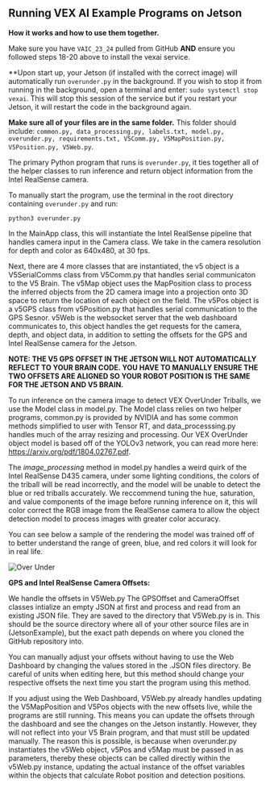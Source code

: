 ## Running VEX AI Example Programs on Jetson
**How it works and how to use them together.**

Make sure you have `VAIC_23_24` pulled from GitHub **AND** ensure you followed steps 18-20 above to install the vexai service.

**Upon start up, your Jetson (if installed with the correct image) will automatically run `overunder.py` in the background. If you wish to stop it from running in the background, open a terminal and enter: `sudo systemctl stop vexai`. This will stop this session of the service but if you restart your Jetson, it will restart the code in the background again. 

**Make sure all of your files are in the same folder.** This folder should include: `common.py, data_processing.py, labels.txt, model.py, overunder.py, requirements.txt, V5Comm.py, V5MapPosition.py, V5Position.py, V5Web.py`.

The primary Python program that runs is `overunder.py`, it ties together all of the helper classes to run inference and return object information from the Intel RealSense camera.

To manually start the program, use the terminal in the root directory containing `overunder.py` and run: 

`python3 overunder.py`

In the MainApp class, this will instantiate the Intel RealSense pipeline that handles camera input in the Camera class. We take in the camera resolution for depth and color as 640x480, at 30 fps. 


Next, there are 4 more classes that are instantiated, the v5 object is a V5SerialComms class from V5Comm.py that handles serial communicaton to the V5 Brain. The v5Map object uses the MapPosition class to process the inferred objects from the 2D camera image into a projection onto 3D space to return the location of each object on the field. The v5Pos object is a v5GPS class from v5Position.py that handles serial communication to the GPS Sesnor. v5Web is the websocket server that the web dashboard communicates to, this object handles the get requests for the camera, depth, and object data, in addition to setting the offsets for the GPS and Intel RealSense camera for the Jetson.

**NOTE: THE V5 GPS OFFSET IN THE JETSON WILL NOT AUTOMATICALLY REFLECT TO YOUR BRAIN CODE. YOU HAVE TO MANUALLY ENSURE THE TWO OFFSETS ARE ALIGNED SO YOUR ROBOT POSITION IS THE SAME FOR THE JETSON AND V5 BRAIN.**

To run inference on the camera image to detect VEX OverUnder Triballs, we use the Model class in model.py. The Model class relies on two helper programs, common.py is provided by NVIDIA and has some common methods simplified to user with Tensor RT, and data_processsing.py handles much of the array resizing and processing. Our VEX OverUnder object model is based off of the YOLOv3 network, you can read more here: https://arxiv.org/pdf/1804.02767.pdf.

The *image_processing* method in model.py handles a weird quirk of the Intel RealSense D435 camera, under some lighting conditions, the colors of the triball will be read incorrectly, and the model will be unable to detect the blue or red triballs accurately. We reccommend tuning the hue, saturation, and value components of the image before running inference on it, this will color correct the RGB image from the RealSense camera to allow the object detection model to process images with greater color accuracy.

You can see below a sample of the rendering the model was trained off of to better understand the range of green, blue, and red colors it will look for in real life.  

![Over Under](Images/image.jpg)

**GPS and Intel RealSense Camera Offsets:**

We handle the offsets in V5Web.py The GPSOffset and CameraOffset classes intialize an empty JSON at first and process and read from an existing JSON file. They are saved to the directory that V5Web.py is in. This should be the source directory where all of your other source files are in (JetsonExample), but the exact path depends on where you cloned the GitHub repository into.

You can manually adjust your offsets without having to use the Web Dashboard by changing the values stored in the .JSON files directory. Be careful of units when editing here, but this method should change your respective offsets the next time you start the program using this method.

If you adjust using the Web Dashboard, V5Web.py already handles updating the V5MapPosition and V5Pos objects with the new offsets live, while the programs are still running. This means you can update the offsets through the dashboard and see the changes on the Jetson instantly. However, they will not reflect into your V5 Brain program, and that must still be updated manually. The reason this is possible, is because when overunder.py instantiates the v5Web object, v5Pos and v5Map must be passed in as parameters, thereby these objects can be called directly within the v5Web.py instance, updating the actual instance of the offset variables within the objects that calculate Robot position and detection positions.
